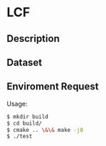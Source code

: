LCF
============

Description
--------


Dataset
--------



Enviroment Request
--------------------



Usage:
```bash
$ mkdir build
$ cd build/
$ cmake .. \&\& make -j8
$ ./test
```

